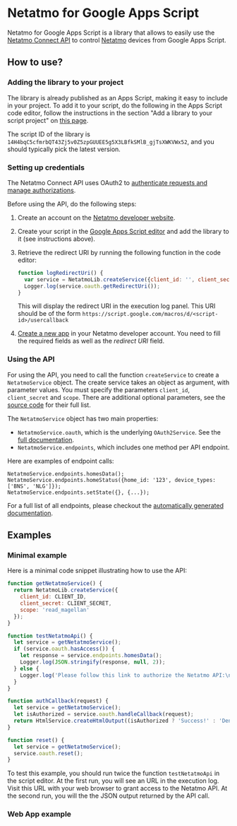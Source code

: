 # Netatmo for Google Apps Script

Netatmo for Google Apps Script is a library that allows to easily use the
[Netatmo Connect API](https://dev.netatmo.com/apidocumentation) to control
[Netatmo](https://www.netatmo.com/) devices from Google Apps Script.

## How to use?

### Adding the library to your project

The library is already published as an Apps Script, making it easy to
include in your project. To add it to your script, do the following in the
Apps Script code editor, follow the instructions in the section "Add a
library to your script project" on
[this page](https://developers.google.com/apps-script/guides/libraries).

The script ID of the library is `14H4bqC5cfmrbQT43Zj5v0Z5zpGUUEE5g5X3LBfkSMlB_gjTsXWKVWx52`, and you should
typically pick the latest version.

### Setting up credentials

The Netatmo Connect API uses OAuth2 to [authenticate requests and manage
authorizations](https://dev.netatmo.com/apidocumentation/oauth).

Before using the API, do the following steps:

1. Create an account on the [Netatmo developer
   website](https://dev.netatmo.com/).

2. Create your script in the [Google Apps Script
   editor](https://script.google.com/) and add the library to it (see
   instructions above).
   
3. Retrieve the redirect URI by running the following function in the code
   editor:
   ```js
   function logRedirectUri() {
     var service = NetatmoLib.createService({client_id: '', client_secret: '', scope: ''});
     Logger.log(service.oauth.getRedirectUri());
   }
   ```
   This will display the redirect URI in the execution log panel. This URI
   should be of the form
   `https://script.google.com/macros/d/<script-id>/usercallback`

4. [Create a new app](https://dev.netatmo.com/apps/) in your Netatmo
   developer account.  You need to fill the required fields as well
   as the _redirect URI_ field.
   
### Using the API

For using the API, you need to call the function `createService` to create a
`NetatmoService` object. The create service takes an object as argument, with
parameter values. You must specify the parameters `client_id`, `client_secret` and
`scope`. There are additional optional parameters, see the
[source code](https://github.com/vtst/google-apps-script-netatmo/blob/main/lib/NetatmoService.js#L10) for their full list.

The `NetatmoService` object has two main properties:
- `NetatmoService.oauth`, which is the underlying `OAuth2Service`.
   See the [full documentation](https://github.com/googleworkspace/apps-script-oauth2).
- `NetatmoService.endpoints`, which includes one method per API endpoint.

Here are examples of endpoint calls:
```
NetatmoService.endpoints.homesData();
NetatmoService.endpoints.homeStatus({home_id: '123', device_types: ['BNS', 'NLG']});
NetatmoService.endpoints.setState({}, {...});
```

For a full list of all endpoints, please checkout the
[automatically generated documentation](https://script.google.com/macros/s/AKfycbykaCFNvi6WKjJ-N3Yan-ES-1WPehcOH3dkxZgttGrzt6uAWuXdpPP5FUDZvbi-Ezu2sQ/exec).

## Examples

### Minimal example

Here is a minimal code snippet illustrating how to use the API:

```js
function getNetatmoService() {
  return NetatmoLib.createService({
    client_id: CLIENT_ID,
    client_secret: CLIENT_SECRET,
    scope: 'read_magellan'
  });
}

function testNetatmoApi() {
  let service = getNetatmoService();
  if (service.oauth.hasAccess()) {
    let response = service.endpoints.homesData();
    Logger.log(JSON.stringify(response, null, 2));
  } else {
    Logger.log('Please follow this link to authorize the Netatmo API:\n' + service.getAuthorizationUrl());
  }
}

function authCallback(request) {
  let service = getNetatmoService();
  let isAuthorized = service.oauth.handleCallback(request);
  return HtmlService.createHtmlOutput((isAuthorized ? 'Success!' : 'Denied.') + ' You can close this tab.');
}

function reset() {
  let service = getNetatmoService();
  service.oauth.reset();
}
```

To test this example, you should run twice the function `testNetatmoApi`
in the script editor. At the first run, you will see an URL in the execution
log. Visit this URL with your web browser to grant access to the Netatmo
API. At the second run, you will the the JSON output returned by the API
call.

### Web App example





